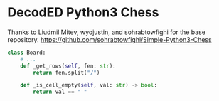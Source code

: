 # DecodED Python3 Chess


Thanks to Liudmil Mitev, wyojustin, and sohrabtowfighi for the base repository.
https://github.com/sohrabtowfighi/Simple-Python3-Chess

```py
class Board:
    # ...
    def _get_rows(self, fen: str):
        return fen.split("/")

    def _is_cell_empty(self, val: str) -> bool:
        return val == " "
```